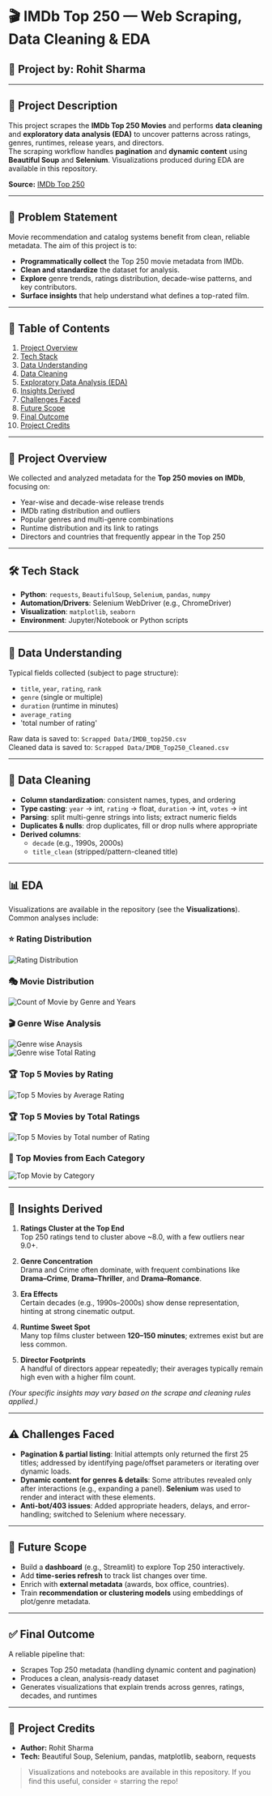 # 🎬 IMDb Top 250 — Web Scraping, Data Cleaning & EDA

## 🧠 Project by: Rohit Sharma

---

## 📌 Project Description

This project scrapes the **IMDb Top 250 Movies** and performs **data cleaning** and **exploratory data analysis (EDA)** to uncover patterns across ratings, genres, runtimes, release years, and directors.  
The scraping workflow handles **pagination** and **dynamic content** using **Beautiful Soup** and **Selenium**. Visualizations produced during EDA are available in this repository.

**Source:** [IMDb Top 250](https://www.imdb.com/chart/top/)

---

## 🎯 Problem Statement

Movie recommendation and catalog systems benefit from clean, reliable metadata. The aim of this project is to:
- **Programmatically collect** the Top 250 movie metadata from IMDb.
- **Clean and standardize** the dataset for analysis.
- **Explore** genre trends, ratings distribution, decade-wise patterns, and key contributors.
- **Surface insights** that help understand what defines a top-rated film.

---

## 📖 Table of Contents

1. [Project Overview](#project-overview)  
2. [Tech Stack](#tech-stack)  
3. [Data Understanding](#data-understanding)  
4. [Data Cleaning](#data-cleaning)  
5. [Exploratory Data Analysis (EDA)](#eda)  
6. [Insights Derived](#insights-derived)  
7. [Challenges Faced](#challenges-faced)  
8. [Future Scope](#future-scope)  
9. [Final Outcome](#final-outcome)  
10. [Project Credits](#project-credits)

---

## 🧩 Project Overview

We collected and analyzed metadata for the **Top 250 movies on IMDb**, focusing on:
- Year-wise and decade-wise release trends
- IMDb rating distribution and outliers
- Popular genres and multi-genre combinations
- Runtime distribution and its link to ratings
- Directors and countries that frequently appear in the Top 250

---

## 🛠️ Tech Stack

- **Python**: `requests`, `BeautifulSoup`, `Selenium`, `pandas`, `numpy`
- **Automation/Drivers**: Selenium WebDriver (e.g., ChromeDriver)
- **Visualization**: `matplotlib`, `seaborn`  
- **Environment**: Jupyter/Notebook or Python scripts

---

## 🧾 Data Understanding

Typical fields collected (subject to page structure):
- `title`, `year`, `rating`, `rank`
- `genre` (single or multiple)
- `duration` (runtime in minutes)
- `average_rating`
- 'total number of rating'

Raw data is saved to: `Scrapped Data/IMDB_top250.csv`  
Cleaned data is saved to: `Scrapped Data/IMDB_Top250_Cleaned.csv`

---

## 🧼 Data Cleaning

- **Column standardization**: consistent names, types, and ordering
- **Type casting**: `year` → int, `rating` → float, `duration` → int, `votes` → int
- **Parsing**: split multi-genre strings into lists; extract numeric fields
- **Duplicates & nulls**: drop duplicates, fill or drop nulls where appropriate
- **Derived columns**:
  - `decade` (e.g., 1990s, 2000s)
  - `title_clean` (stripped/pattern-cleaned title)

---

## 📊 EDA

Visualizations are available in the repository (see the **Visualizations**). Common analyses include:

### ⭐ Rating Distribution
![Rating Distribution](Visualization/Rating_Distribution.png)

### 🎭 Movie Distribution
![Count of Movie by Genre and Years](Visualization/Count_of_Movie_by_Genre_Years.png)

### 🎬 Genre Wise Analysis
![Genre wise Anaysis](Visualization/Genre_wise_Anaysis.png)  
![Genre wise Total Rating](Visualization/Genre_wise_Total_Rating.png)

### 🏆 Top 5 Movies by Rating
![Top 5 Movies by Average Rating](Visualization/Top_5_Movies_by_Average_Rating.png)

### 🏆 Top 5 Movies by Total Ratings
![Top 5 Movies by Total number of Rating](Visualization/Top_5_Movies_by_Total_number_of_Rating.png)

### 🎯 Top Movies from Each Category
![Top Movie by Category](Visualization/Top_Movie_by_Category.png)


---

## 📍 Insights Derived

1. **Ratings Cluster at the Top End**  
   Top 250 ratings tend to cluster above ~8.0, with a few outliers near 9.0+.

2. **Genre Concentration**  
   Drama and Crime often dominate, with frequent combinations like **Drama–Crime**, **Drama–Thriller**, and **Drama–Romance**.

3. **Era Effects**  
   Certain decades (e.g., 1990s–2000s) show dense representation, hinting at strong cinematic output.

4. **Runtime Sweet Spot**  
   Many top films cluster between **120–150 minutes**; extremes exist but are less common.

5. **Director Footprints**  
   A handful of directors appear repeatedly; their averages typically remain high even with a higher film count.

*(Your specific insights may vary based on the scrape and cleaning rules applied.)*

---

## ⚠️ Challenges Faced

- **Pagination & partial listing**: Initial attempts only returned the first 25 titles; addressed by identifying page/offset parameters or iterating over dynamic loads.
- **Dynamic content for genres & details**: Some attributes revealed only after interactions (e.g., expanding a panel). **Selenium** was used to render and interact with these elements.
- **Anti-bot/403 issues**: Added appropriate headers, delays, and error-handling; switched to Selenium where necessary.

---

## 🚀 Future Scope

- Build a **dashboard** (e.g., Streamlit) to explore Top 250 interactively.  
- Add **time-series refresh** to track list changes over time.  
- Enrich with **external metadata** (awards, box office, countries).  
- Train **recommendation or clustering models** using embeddings of plot/genre metadata.

---

## ✅ Final Outcome

A reliable pipeline that:
- Scrapes Top 250 metadata (handling dynamic content and pagination)  
- Produces a clean, analysis-ready dataset  
- Generates visualizations that explain trends across genres, ratings, decades, and runtimes

---

## 👏 Project Credits

- **Author:** Rohit Sharma  
- **Tech:** Beautiful Soup, Selenium, pandas, matplotlib, seaborn, requests

> Visualizations and notebooks are available in this repository. If you find this useful, consider ⭐ starring the repo!
